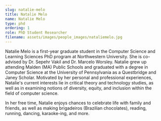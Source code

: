```yaml
---
slug: natalie-melo
title: Natalie Melo
name: Natalie Melo
type: phd
ordering: 1
role: PhD Student Researcher
filename: assets/images/people_images/nataliemelo.jpg
---
```

Natalie Melo is a first-year graduate student in the Computer Science and Learning Sciences PhD program at Northwestern University. She is co-advised by Dr. Sepehr Vakil and Dr. Marcelo Worsley. Natalie grew up attending Malden (MA) Public Schools and graduated with a degree in Computer Science at the University of Pennsylvania as a Questbridge and Janey Scholar. Motivated by her personal and professional experiences, Natalie's current interests lie in critical theory and technology studies, as well as in examining notions of diversity, equity, and inclusion within the field of computer science.

In her free time, Natalie enjoys chances to celebrate life with family and friends, as well as making brigadeiros (Brazilian chocolates), reading, running, dancing, karaoke-ing, and more.
